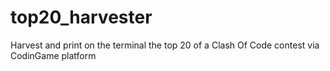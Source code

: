 # top20_harvester
Harvest and print on the terminal the top 20 of a Clash Of Code contest via CodinGame platform
